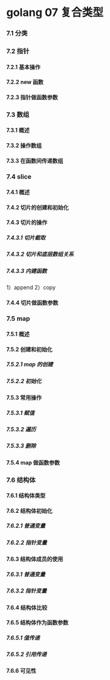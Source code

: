 # golang 07 复合类型 



### 7.1 分类

### 7.2 指针

#### 7.2.1 基本操作
#### 7.2.2 new 函数
#### 7.2.3 指针做函数参数

### 7.3 数组

#### 7.3.1 概述
#### 7.3.2 操作数组
#### 7.3.3 在函数间传递数组

### 7.4 slice

#### 7.4.1 概述
#### 7.4.2 切片的创建和初始化
#### 7.4.3 切片的操作

##### 7.4.3.1 切片截取
##### 7.4.3.2 切片和底层数组关系
##### 7.4.3.3 内建函数

1）append
2）copy

#### 7.4.4 切片做函数参数

### 7.5 map

#### 7.5.1 概述
#### 7.5.2 创建和初始化

##### 7.5.2.1 map 的创建
##### 7.5.2.2 初始化

#### 7.5.3 常用操作

##### 7.5.3.1 赋值
##### 7.5.3.2 遍历
##### 7.5.3.3 删除

#### 7.5.4 map 做函数参数

### 7.6 结构体

#### 7.6.1 结构体类型
#### 7.6.2 结构体初始化

##### 7.6.2.1 普通变量
##### 7.6.2.2 指针变量

#### 7.6.3 结构体成员的使用

##### 7.6.3.1 普通变量
##### 7.6.3.2 指针变量

#### 7.6.4 结构体比较
#### 7.6.5 结构体作为函数参数

##### 7.6.5.1 值传递
##### 7.6.5.2 引用传递

#### 7.6.6 可见性